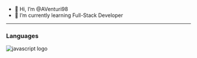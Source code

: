 - 👋 Hi, I’m @AVenturi98
- 🌱 I’m currently learning Full-Stack Developer

*********
### Languages
![javascript logo](https://img.icons8.com/?size=256&id=108784&format=png)
<!---
AVenturi98/AVenturi98 is a ✨ special ✨ repository because its `README.md` (this file) appears on your GitHub profile.
You can click the Preview link to take a look at your changes.
--->
